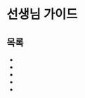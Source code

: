 # 선생님 가이드

## 목록
+ [](quicksearch.md)
+ [](out-teacher.md)
+ [](give-penalty.md)
+ [](query-students.md)
+ [](export.md)

